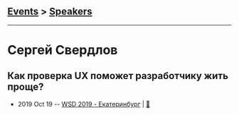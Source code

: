 ## [Events](../README.md) > [Speakers](../speakers.md)
---

# Сергей Свердлов

## Как проверка UX поможет разработчику жить проще?
- 2019 Oct 19 -- [WSD 2019 - Екатеринбург](https://www.youtube.com/watch?v=DsfnFrwKksA&t=2155s)  | [:notebook:](https://wsd.events/2019/10/19/pres/ux-testing.pdf)  
